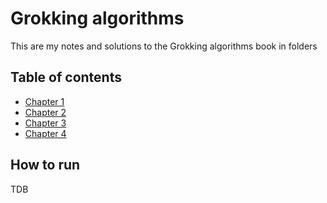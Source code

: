 # Grokking algorithms

This are my notes and solutions to the Grokking algorithms book in folders

## Table of contents

- [Chapter 1](https://github.com/juanarbol/grokking-algorithms/tree/main/chapter-01)
- [Chapter 2](https://github.com/juanarbol/grokking-algorithms/tree/main/chapter-02)
- [Chapter 3](https://github.com/juanarbol/grokking-algorithms/tree/main/chapter-03)
- [Chapter 4](https://github.com/juanarbol/grokking-algorithms/tree/main/chapter-04)

## How to run

TDB
